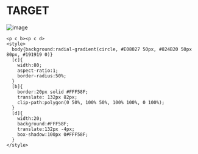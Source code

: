# TARGET

![image](https://github.com/gaschneider/cssbattle/assets/16023844/973be840-b7de-4fc8-b1ca-ab58ed3ac25e)

```
<p c b><p c d>
<style>
  body{background:radial-gradient(circle, #E08027 50px, #824B20 50px 80px, #191919 0)}
  [c]{
    width:80;
    aspect-ratio:1;
    border-radius:50%;
  }
  [b]{
    border:20px solid #FFF58F;
    translate: 132px 82px;
    clip-path:polygon(0 50%, 100% 50%, 100% 100%, 0 100%);
  }
  [d]{
    width:20;
    background:#FFF58F;
    translate:132px -4px;
    box-shadow:100px 0#FFF58F;
  }
</style>
```
